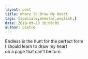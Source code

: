 ```yaml
---
layout: post
title: Where To Draw My Heart
tags: [speciale,onestar,english,]
date: 2018-09-29 16:00:05
author: pietro
---
```

Endless is the hunt for the perfect form<br/>I should learn to draw my heart<br/>on a page that can't be torn.
